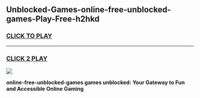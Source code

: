 
## Unblocked-Games-online-free-unblocked-games-Play-Free-h2hkd
<h3>
<a href="https://premium76.site?title=online-free-unblocked-games&ref=24M">CLICK TO PLAY</a></h3>
<hr>

<h3>
<a href="https://premium76.site?title=online-free-unblocked-games&ref=24M">CLICK 2 PLAY</a>
  
</h3>

<a href="https://premium76.site?title=online-free-unblocked-games&ref=24M"><img src="https://clearcache.store/games.png"></a>


**online-free-unblocked-games games unblocked: Your Gateway to Fun and Accessible Online Gaming**

